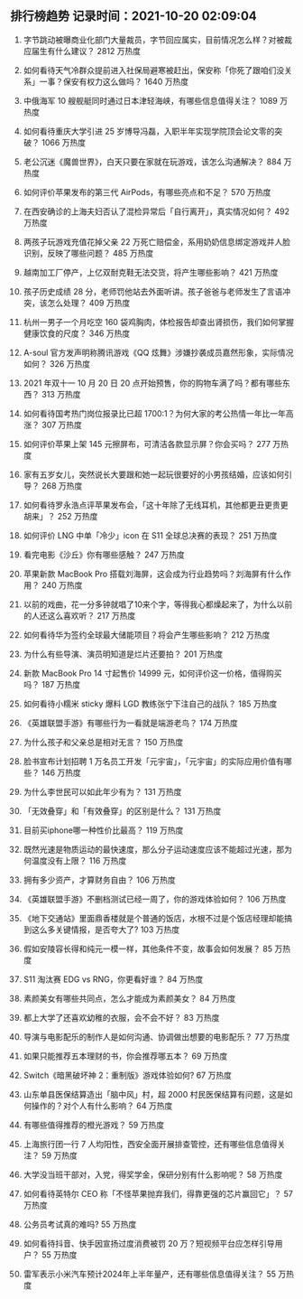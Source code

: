 
## 排行榜趋势 记录时间：2021-10-20 02:09:04
  
  1. 字节跳动被曝商业化部门大量裁员，字节回应属实，目前情况怎么样？对被裁应届生有什么建议？ 2812 万热度
    
  2. 如何看待天气冷群众提前进入社保局避寒被赶出，保安称「你死了跟咱们没关系」一事？保安有权力这么做吗？ 1640 万热度
    
  3. 中俄海军 10 艘舰艇同时通过日本津轻海峡，有哪些信息值得关注？ 1089 万热度
    
  4. 如何看待重庆大学引进 25 岁博导冯磊，入职半年实现学院顶会论文零的突破？ 1066 万热度
    
  5. 老公沉迷《魔兽世界》，白天只要在家就在玩游戏，该怎么沟通解决？ 884 万热度
    
  6. 如何评价苹果发布的第三代 AirPods，有哪些亮点和不足？ 570 万热度
    
  7. 在西安确诊的上海夫妇否认了混检异常后「自行离开」，真实情况如何？ 492 万热度
    
  8. 两孩子玩游戏充值花掉父亲 22 万死亡赔偿金，系用奶奶信息绑定游戏并人脸识别，反映了哪些问题？ 485 万热度
    
  9. 越南加工厂停产，上亿双耐克鞋无法交货，将产生哪些影响？ 421 万热度
    
  10. 孩子历史成绩 28 分，老师罚他站去外面听讲。孩子爸爸与老师发生了言语冲突，该怎么处理？ 409 万热度
    
  11. 杭州一男子一个月吃空 160 袋鸡胸肉，体检报告却查出肾损伤，我们如何掌握健康饮食的尺度？ 346 万热度
    
  12. A-soul 官方发声明称腾讯游戏《QQ 炫舞》涉嫌抄袭成员嘉然形象，实际情况如何？ 326 万热度
    
  13. 2021 年双十一 10 月 20 日 20 点开始预售，你的购物车满了吗？都有哪些东西？ 313 万热度
    
  14. 如何看待国考热门岗位报录比已超 1700:1？为何大家的考公热情一年比一年高涨？ 307 万热度
    
  15. 如何评价苹果上架 145 元擦屏布，可清洁各款显示屏？你会买吗？ 277 万热度
    
  16. 家有五岁女儿，突然说长大要跟和她一起玩很要好的小男孩结婚，应该如何引导？ 268 万热度
    
  17. 如何看待罗永浩点评苹果发布会，「这十年除了无线耳机，其他都更丑更贵更胡来」？ 252 万热度
    
  18. 如何评价 LNG 中单「冷少」icon 在 S11 全球总决赛的表现？ 251 万热度
    
  19. 看完电影《沙丘》你有哪些感触？ 247 万热度
    
  20. 苹果新款 MacBook Pro 搭载刘海屏，这会成为行业趋势吗？刘海屏有什么作用？ 240 万热度
    
  21. 以前的戏曲，花一分多钟就唱了10来个字，等得我心都燥起来了，为什么以前的人还这么喜欢听？ 217 万热度
    
  22. 如何看待华为签约全球最大储能项目？将会产生哪些影响？ 212 万热度
    
  23. 为什么有些导演、演员明知道是烂片还要拍？ 201 万热度
    
  24. 新款 MacBook Pro 14 寸起售价 14999 元，如何评价这一价格，值得购买吗？ 187 万热度
    
  25. 如何看待小糯米 sticky 爆料 LGD 教练张宁下注自己的战队？ 185 万热度
    
  26. 《英雄联盟手游》有哪些行为一看就是端游老鸟？ 174 万热度
    
  27. 为什么孩子和父亲总是相对无言？ 150 万热度
    
  28. 脸书宣布计划招聘 1 万名员工开发「元宇宙」，「元宇宙」的实际应用价值有哪些？ 146 万热度
    
  29. 为什么李世民可以如此年少有为？ 131 万热度
    
  30. 「无效叠穿」和「有效叠穿」的区别是什么？ 131 万热度
    
  31. 目前买iphone哪一种性价比最高？ 119 万热度
    
  32. 既然光速是物质运动的最快速度，那么分子运动速度应该不能超过光速，那为何温度没有上限？ 116 万热度
    
  33. 拥有多少资产，才算财务自由？ 106 万热度
    
  34. 《英雄联盟手游》不删档测试已经一周了，你的游戏体验如何？ 106 万热度
    
  35. 《地下交通站》里面鼎香楼就是个普通的饭店，水根不过是个饭店经理却能搞到这么多关键情报，是否夸大了? 103 万热度
    
  36. 假如安陵容长得和纯元一模一样，其他条件不变，故事会如何发展？ 85 万热度
    
  37. S11 淘汰赛 EDG vs RNG，你更看好谁？ 84 万热度
    
  38. 素颜美女有哪些共同点，怎么才能成为素颜美女？ 84 万热度
    
  39. 都上大学了还喜欢幼稚的衣服，会不会不好？ 83 万热度
    
  40. 导演与电影配乐的制作人是如何沟通、协调做出想要的电影配乐？ 77 万热度
    
  41. 如果只能推荐五本理财的书，你会推荐哪五本？ 69 万热度
    
  42. Switch《暗黑破坏神 2：重制版》游戏体验如何? 67 万热度
    
  43. 山东单县医保结算造出「脑中风」村，超 2000 村民医保结算有问题，这是如何操作的？对个人有什么影响？ 64 万热度
    
  44. 有哪些值得推荐的橙光游戏？ 59 万热度
    
  45. 上海旅行团一行 7 人均阳性，西安全面开展排查管控，还有哪些信息值得关注？ 59 万热度
    
  46. 大学没当班干部对，入党，得奖学金，保研分别有什么影响呢？ 58 万热度
    
  47. 如何看待英特尔 CEO 称「不怪苹果抛弃我们，得靠更强的芯片赢回它」？ 57 万热度
    
  48. 公务员考试真的难吗? 55 万热度
    
  49. 如何看待抖音、快手因宣扬过度消费被罚 20 万？短视频平台应怎样引导用户？ 55 万热度
    
  50. 雷军表示小米汽车预计2024年上半年量产，还有哪些信息值得关注？ 55 万热度
    
